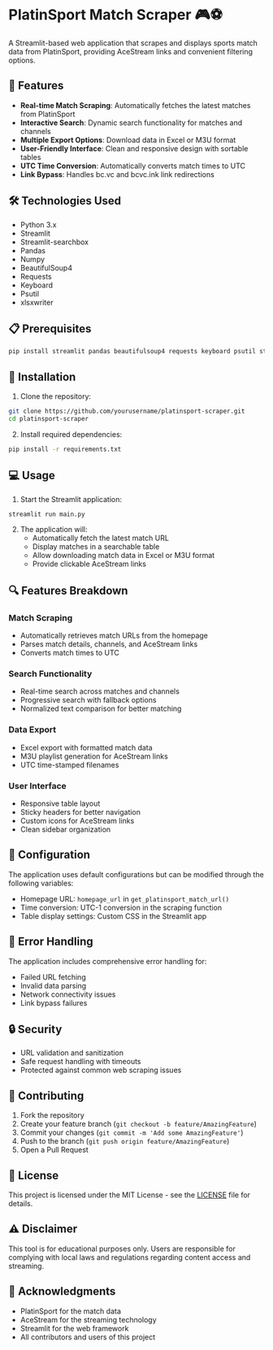 # PlatinSport Match Scraper 🎮⚽

A Streamlit-based web application that scrapes and displays sports match data from PlatinSport, providing AceStream links and convenient filtering options.

## 🌟 Features

- **Real-time Match Scraping**: Automatically fetches the latest matches from PlatinSport
- **Interactive Search**: Dynamic search functionality for matches and channels
- **Multiple Export Options**: Download data in Excel or M3U format
- **User-Friendly Interface**: Clean and responsive design with sortable tables
- **UTC Time Conversion**: Automatically converts match times to UTC
- **Link Bypass**: Handles bc.vc and bcvc.ink link redirections

## 🛠️ Technologies Used

- Python 3.x
- Streamlit
- Streamlit-searchbox
- Pandas
- Numpy
- BeautifulSoup4
- Requests
- Keyboard
- Psutil
- xlsxwriter

## 📋 Prerequisites

```bash
pip install streamlit pandas beautifulsoup4 requests keyboard psutil streamlit-searchbox
```

## 🚀 Installation

1. Clone the repository:
```bash
git clone https://github.com/yourusername/platinsport-scraper.git
cd platinsport-scraper
```

2. Install required dependencies:
```bash
pip install -r requirements.txt
```

## 💻 Usage

1. Start the Streamlit application:
```bash
streamlit run main.py
```

2. The application will:
   - Automatically fetch the latest match URL
   - Display matches in a searchable table
   - Allow downloading match data in Excel or M3U format
   - Provide clickable AceStream links

## 🔍 Features Breakdown

### Match Scraping
- Automatically retrieves match URLs from the homepage
- Parses match details, channels, and AceStream links
- Converts match times to UTC

### Search Functionality
- Real-time search across matches and channels
- Progressive search with fallback options
- Normalized text comparison for better matching

### Data Export
- Excel export with formatted match data
- M3U playlist generation for AceStream links
- UTC time-stamped filenames

### User Interface
- Responsive table layout
- Sticky headers for better navigation
- Custom icons for AceStream links
- Clean sidebar organization

## 🔧 Configuration

The application uses default configurations but can be modified through the following variables:
- Homepage URL: `homepage_url` in `get_platinsport_match_url()`
- Time conversion: UTC-1 conversion in the scraping function
- Table display settings: Custom CSS in the Streamlit app

## 🚫 Error Handling

The application includes comprehensive error handling for:
- Failed URL fetching
- Invalid data parsing
- Network connectivity issues
- Link bypass failures

## 🔒 Security

- URL validation and sanitization
- Safe request handling with timeouts
- Protected against common web scraping issues

## 🤝 Contributing

1. Fork the repository
2. Create your feature branch (`git checkout -b feature/AmazingFeature`)
3. Commit your changes (`git commit -m 'Add some AmazingFeature'`)
4. Push to the branch (`git push origin feature/AmazingFeature`)
5. Open a Pull Request

## 📝 License

This project is licensed under the MIT License - see the [LICENSE](LICENSE) file for details.

## ⚠️ Disclaimer

This tool is for educational purposes only. Users are responsible for complying with local laws and regulations regarding content access and streaming.

## 🙏 Acknowledgments

- PlatinSport for the match data
- AceStream for the streaming technology
- Streamlit for the web framework
- All contributors and users of this project
